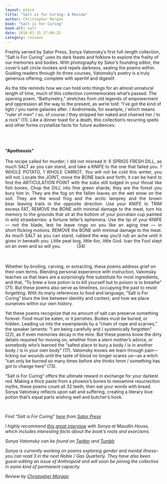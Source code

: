 ```yaml
---
layout: piece
title: "Salt is for Curing: A Review"
author: Christopher Morgan
book: "Salt is for Curing"
book-alt: salt
date: 2016-01-15 17:06:25
category: reviews
---
```

<p>Freshly served by Sator Press, Sonya Vatomsky&rsquo;s first full-length collection, &ldquo;Salt is For Curing&rdquo; uses its dark feasts and folklore to explore the frailty of our memories and bodies. With photography by Sator&rsquo;s founding editor, the cover&rsquo;s salt circle invokes and repels darkness, sealing the poems within. Guiding readers through its three courses, Vatomsky&rsquo;s poetry is a truly generous offering, complete with aperitif and digestif.</p>

<p>As the title reminds how we can hold onto things for an almost unnatural length of time, much of this collection commemorates what&rsquo;s passed. The opening poem, &ldquo;Bathymetry,&rdquo; stretches from old legends of empowerment and oppression all the way to the present, as we&rsquo;re told: &ldquo;I&rsquo;ve got the kind of light / you name galaxies after. / Andromeda, for example, / which means &ldquo;ruler of men&rdquo; / so, of course / they stripped her naked and chained her / to a rock&rdquo; (11). Like a dinner toast for a death, this collection&rsquo;s recurring spells and other forms crystallize facts for future audiences:</p>
<br />
<br />
&nbsp;
<div class="inline_poem" style="text-align: justify"><b>&ldquo;Apotheosis&rdquo;</b><br />
<br />
The recipe called for murder; I did not misread it:&nbsp;6 SPRIGS FRESH DILL, as much&nbsp;SALT&nbsp;as you can stand,&nbsp;and take a&nbsp;KNIFE&nbsp;to the one that failed you.&nbsp;1 WHOLE POTATO, 1 WHOLE CARROT. You will not be cold this winter, you will not.&nbsp;Locate the&nbsp;JOINT, move the&nbsp;BONE&nbsp;back and forth; it can be&nbsp;hard to find the&nbsp;ARTICULATION POINT&nbsp;with the sobs still lodged&nbsp;in your throat like fish bones. Chop the&nbsp;DILL&nbsp;into fine green shards;&nbsp;they are the forest you bury him in. They are the fog&nbsp;on the fallen leaves on the wet snow on the soil. They are the wood frog and the arctic lamprey and the brown bear&nbsp;leaving trails in the opposite direction. Use your&nbsp;KNIFE&nbsp;to&nbsp;TRIM excess&nbsp;FAT,&nbsp;REMOVE&nbsp;the&nbsp;BONE&nbsp;with minimal damage&nbsp;to the meat, turn his memory to the grounds that sit&nbsp;at the bottom of your porcelain cup painted in wild strawberries: a fortune teller&rsquo;s ephemera. Use the tip of your&nbsp;KNIFE &mdash; not the blade,&nbsp;lest he leave rings on you like an aging tree &mdash; in short&nbsp;flicking motions.&nbsp;REMOVE&nbsp;the&nbsp;BONE&nbsp;with minimal damage&nbsp;to the meat. As much&nbsp;SALT&nbsp;as you can stand, rubbed the way you&rsquo;d rub&nbsp;an ache until it gives in beneath you. Little peat bog, little бог,&nbsp;little God. Ivan the Fool slept on an oven and so will you. &nbsp; &nbsp; &nbsp; &nbsp; &nbsp; &nbsp; (34)<br />
<br />
&nbsp;</div>

<p>Whether by broiling, carving, or extracting, these poems address grief on their own terms. Blending personal experience with instruction, Vatomsky teaches us that tears are a surprisingly fine substitute for most ingredients, and that, &ldquo;To brew a love potion is to kill yourself but to poison is to breathe&rdquo; (71). But these poems also serve as timelines, occupying the past to resist forgetting. With its many references to food and language, &ldquo;Salt is For Curing&rdquo; blurs the line between identity and context, and how we place ourselves within our own history.</p>

<p>Yet these poems recognize that no amount of salt can preserve something forever. Food must be eaten, or it perishes. Bodies must be buried, or hidden. Leading us into the swamplands by a &ldquo;chain of rope and scarves,&rdquo; the speaker laments: &ldquo;I am being carefully and / systemically forgotten&rdquo; (22), as if even memories decay in the mire. But these poems know the dirty details required for moving on, whether from a stern mother&rsquo;s advice, or somebody who&rsquo;s learned the &ldquo;safest place to bury a body / is in another body / is in your own body&rdquo; (17). Vatomsky knows we learn through pain&mdash;licking our wounds until the taste of blood no longer scares us&mdash;as a witch &ldquo;can only be burned so many times before she thinks hmm / something has got to change here&rdquo; (73).</p>

<p>&ldquo;Salt is For Curing&rdquo; offers the ultimate reward in exchange for your darkest red. Making a thick paste from a phoenix&rsquo;s bones to reexamine resurrection myths, these poems count all 32 teeth, then eat your words with bread. Sonya Vatomsky reflects upon salt and suffering, creating a literary love potion that&rsquo;s equal parts wishing well and butcher&rsquo;s hook.</p>
&nbsp;

<p><i>Find &ldquo;Salt is For Curing&rdquo; <a href="https://gumroad.com/l/saltisforcuring">here</a> from <a href="http://sator.press/">Sator&nbsp;Press</a></i></p>
<i> </i>

<p><i>I highly recommend <a href="http://maudlinhouse.tumblr.com/post/133352521890">this great interview</a> with Sonya at Maudlin House, which includes interesting facts about the book&rsquo;s roots and exorcisms.</i></p>
<i> </i>

<p><i>Sonya Vatomsky can be found on <a href="https://twitter.com/coolniceghost">Twitter</a> and <a href="http://sonyavatomsky.tumblr.com/">Tumblr</a></i></p>
<i> </i>

<p><i>Sonya is currently working on poems exploring gender and mental illness&ndash;you can read 3 in the next Noble / Gas Quarterly. They have also been guest-editing an issue of Anthropoid and will soon be joining the collective in some kind of permanent capacity.</i></p>
<i> Review by <a href="http://andlohespoke.tumblr.com/">Christopher Morgan</a></i><br />
